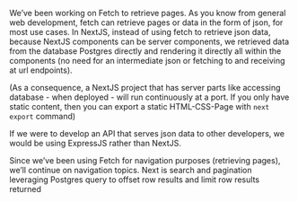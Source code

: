 We’ve been working on Fetch to retrieve pages. As you know from general web development, fetch can retrieve pages or data in the form of json, for most use cases. In NextJS, instead of using fetch to retrieve json data, because NextJS components can be server components, we retrieved data from the database Postgres directly and rendering it directly all within the components (no need for an intermediate json or fetching to and receiving at url endpoints). 

(As a consequence, a NextJS project that has server parts like accessing database - when deployed - will run continuously at a port. If you only have static content, then you can export a static HTML-CSS-Page with `next export` command)

If we were to develop an API that serves json data to other developers, we would be using ExpressJS rather than NextJS.

Since we’ve been using Fetch for navigation purposes (retrieving pages), we’ll continue on navigation topics. Next is search and pagination leveraging Postgres query to offset row results and limit row results returned